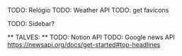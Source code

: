TODO: Relógio
TODO: Weather API
TODO: get favicons

TODO: Sidebar?

** TALVES: **
TODO: Notion API
TODO: Google news API
https://newsapi.org/docs/get-started#top-headlines
